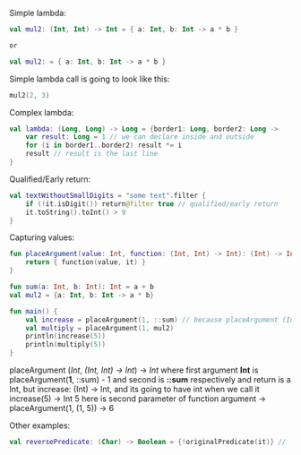 Simple lambda:
```kotlin
val mul2: (Int, Int) -> Int = { a: Int, b: Int -> a * b }

or

val mul2: = { a: Int, b: Int -> a * b }
```

Simple lambda call is going to look like this:

```kotlin
mul2(2, 3)
```

Complex lambda:

```kotlin
val lambda: (Long, Long) -> Long = {border1: Long, border2: Long ->
    var result: Long = 1 // we can declare inside and outside
    for (i in border1..border2) result *= i
    result // result is the last line
}
```

Qualified/Early return:
```kotlin
val textWithoutSmallDigits = "some text".filter {
    if (!it.isDigit()) return@filter true // qualified/early return
    it.toString().toInt() > 9
}
```

Capturing values:

```kotlin
fun placeArgument(value: Int, function: (Int, Int) -> Int): (Int) -> Int {
    return { function(value, it) }
}

fun sum(a: Int, b: Int): Int = a + b
val mul2 = {a: Int, b: Int -> a * b}

fun main() {
    val increase = placeArgument(1, ::sum) // because placeArgument (Int, (Int, Int) -> Int) -> Int
    val multiply = placeArgument(1, mul2)
    println(increase(5))
    println(multiply(5))
}
```
placeArgument (*Int*, *(Int, Int) -> Int*) -> *Int*
where first argument **Int** is placeArgument(**1**, ::sum) - 1
and second is **::sum** respectively
and return is a Int, but increase: (Int) -> Int, and its going to have int when we call it increase(5) -> Int
5 here is second parameter of function argument -> placeArgument(1, (1, 5)) -> 6

Other examples:
```kotlin
val reversePredicate: (Char) -> Boolean = {!originalPredicate(it)} // 'it' is a char
```
